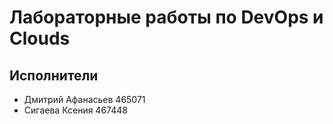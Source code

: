 # Лабораторные работы по DevOps и Clouds

## Исполнители

- Дмитрий Афанасьев 465071
- Сигаева Ксения 467448
